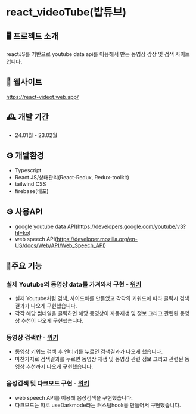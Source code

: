 # react_videoTube(밥튜브)

## 🖥️ 프로젝트 소개
reactJS를 기반으로 youtube data api를 이용해서 만든 동영상 감상 및 검색 사이트 입니다.

## 🧭 웹사이트
https://react-videot.web.app/

## 🕰️ 개발 기간
- 24.01월 - 23.02월

## ⚙️ 개발환경
- Typescript
- React JS/상태관리(React-Redux, Redux-toolkit)
- tailwind CSS
- firebase(배포)

## ⚙️ 사용API
- google youtube data API(https://developers.google.com/youtube/v3?hl=ko)
- web speech API(https://developer.mozilla.org/en-US/docs/Web/API/Web_Speech_API)

## 📌주요 기능
### 실제 Youtube의 동영상 data를 가져와서 구현 - <a href="https://github.com/mandarinfactory/react_videoTube/wiki/%EC%A3%BC%EC%9A%94%EA%B8%B0%EB%8A%A5(%EB%8F%99%EC%98%81%EC%83%81data%EA%B5%AC%ED%98%84)">위키</a>
- 실제 Youtube처럼 검색, 사이드바를 만들었고 각각의 키워드에 따라 클릭시 검색결과가 나오게 구현했습니다.
- 각각 해당 썸네일을 클릭하면 해당 동영상이 자동재생 및 정보 그리고 관련된 동영상 추천이 나오게 구현했습니다.

### 동영상 검색칸 - <a href="https://github.com/mandarinfactory/react_movieSearch/wiki/%EC%A3%BC%EC%9A%94%EA%B8%B0%EB%8A%A5(%EC%98%81%ED%99%94%EA%B2%80%EC%83%89)">위키</a>
- 동영상 키워드 검색 후 엔터키를 누르면 검색결과가 나오게 했습니다.
- 마찬가지로 검색결과를 누르면 동영상 재생 및 동영상 관련 정보 그리고 관련된 동영상 추천까지 나오게 구현했습니다.

### 음성검색 및 다크모드 구현 - <a href="https://github.com/mandarinfactory/react_movieSearch/wiki/%EC%A3%BC%EC%9A%94%EA%B8%B0%EB%8A%A5(%EC%98%81%ED%99%94%ED%81%90%EB%A0%88%EC%9D%B4%EC%85%98)">위키</a>
- web speech API를 이용해 음성검색을 구현했습니다.
- 다크모드는 따로 useDarkmode라는 커스텀hook을 만들어서 구현했습니다.

